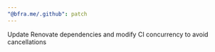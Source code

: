 ```yaml
---
"@bfra.me/.github": patch
---
```


Update Renovate dependencies and modify CI concurrency to avoid cancellations
